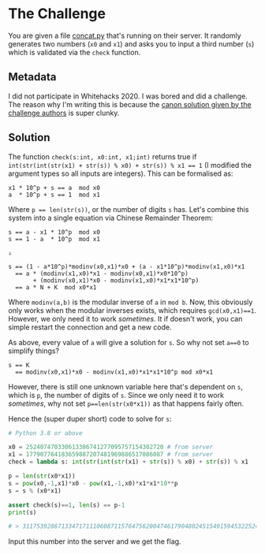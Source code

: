 # The Challenge

You are given a file [concat.py](./dist/concat.py) that's running on their server. It randomly generates two numbers (`x0` and `x1`) and asks you to input a third number (`s`) which is validated via the `check` function.

## Metadata

I did not participate in Whitehacks 2020. I was bored and did a challenge. The reason why I'm writing this is because the [canon solution given by the challenge authors](https://github.com/Whitehat-Society/whitehacks-challenges-2020-public/blob/master/challenges/crypto/Concatacollision/token.py) is super clunky. 

## Solution

The function `check(s:int, x0:int, x1;int)` returns true if `int(str(int(str(x1) + str(s)) % x0) + str(s)) % x1 == 1` (I modified the argument types so all inputs are integers). This can be formalised as:

```
x1 * 10^p + s == a  mod x0
a  * 10^p + s == 1  mod x1
```

Where `p == len(str(s))`, or the number of digits `s` has. Let's combine this system into a single equation via Chinese Remainder Theorem:

```
s == a - x1 * 10^p  mod x0
s == 1 - a  * 10^p  mod x1

⇓

s == (1 - a*10^p)*modinv(x0,x1)*x0 + (a - x1*10^p)*modinv(x1,x0)*x1
  == a * (modinv(x1,x0)*x1 - modinv(x0,x1)*x0*10^p) 
       + (modinv(x0,x1)*x0 - modinv(x1,x0)*x1*x1*10^p)
  == a * N + K  mod x0*x1
```

Where `modinv(a,b)` is the modular inverse of `a` in `mod b`. Now, this obviously only works when the modular inverses exists, which requires `gcd(x0,x1)==1`. However, we only need it to work _sometimes_. It if doesn't work, you can simple restart the connection and get a new code.

As above, every value of `a` will give a solution for `s`. So why not set `a==0` to simplify things?

```
s == K
  == modinv(x0,x1)*x0 - modinv(x1,x0)*x1*x1*10^p mod x0*x1
```

However, there is still one unknown variable here that's dependent on `s`, which is `p`, the number of digits of `s`. Since we only need it to work _sometimes_, why not set `p==len(str(x0*x1))` as that happens fairly often.

Hence the (super duper short) code to solve for `s`:

```py
# Python 3.8 or above

x0 = 252407470330613386741277095757154302720 # from server
x1 = 177907764183659887207481969886517086087 # from server
check = lambda s: int(str(int(str(x1) + str(s)) % x0) + str(s)) % x1

p = len(str(x0*x1))
s = pow(x0,-1,x1)*x0 - pow(x1,-1,x0)*x1*x1*10**p
s = s % (x0*x1)

assert check(s)==1, len(s) == p-1
print(s)

# > 31175392867133471711106087115764756200474617904802451549159453225242446295040
```

Input this number into the server and we get the flag.
